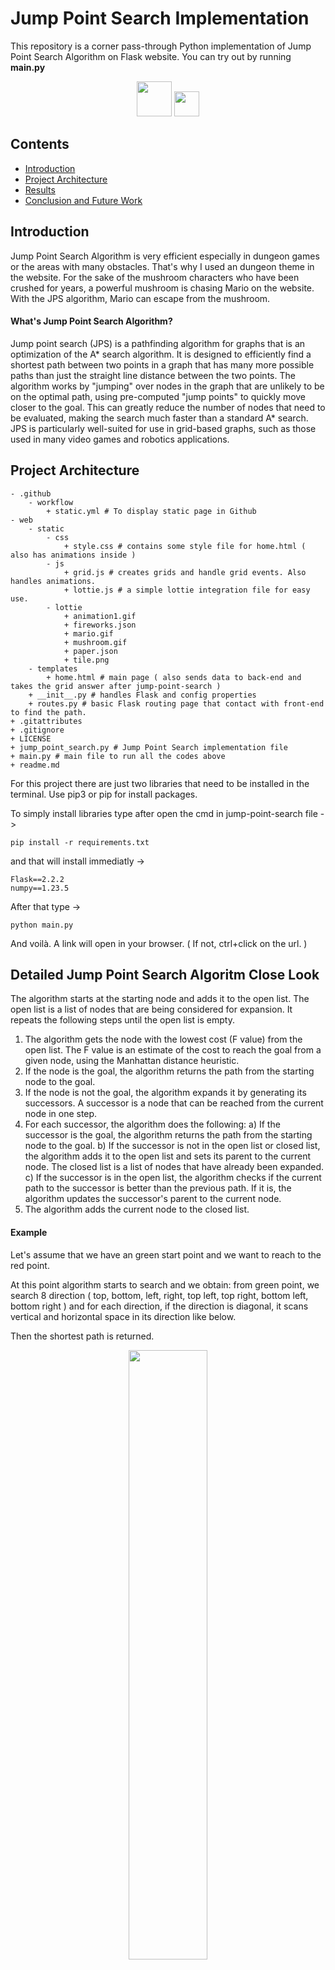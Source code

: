 # Jump Point Search Implementation

This repository is a corner pass-through Python implementation of Jump Point Search Algorithm on Flask website. You can try out by running <b>main.py</b>

<div align="center">
    <img src="https://user-images.githubusercontent.com/54884571/210841925-b975b88a-8177-4aa4-b7e1-6457aeb13480.gif" height="56"/>
    <img src="https://user-images.githubusercontent.com/54884571/210841922-639ff133-9123-4eef-a38c-3cc7f6f844f5.gif" height="40"/>
</div>

## Contents

<div>
    <ul>
        <li><a href="#introduction">Introduction</a></li>
        <li><a href="#project-architecture">Project Architecture</a></li>
        <li><a href="#results">Results</a></li>
        <li><a href="#conclusion">Conclusion and Future Work</a></li>
    </ul>
</div>

<h2 id="introduction">Introduction</h2>

Jump Point Search Algorithm is very efficient especially in dungeon games or the areas with many obstacles. That's why I used an dungeon theme in the website. For the sake of the mushroom characters who have been crushed for years, a powerful mushroom is chasing Mario on the website. With the JPS algorithm, Mario can escape from the mushroom.

#### What's Jump Point Search Algorithm?

Jump point search (JPS) is a pathfinding algorithm for graphs that is an optimization of the A* search algorithm. It is designed to efficiently find a shortest path between two points in a graph that has many more possible paths than just the straight line distance between the two points. The algorithm works by "jumping" over nodes in the graph that are unlikely to be on the optimal path, using pre-computed "jump points" to quickly move closer to the goal. This can greatly reduce the number of nodes that need to be evaluated, making the search much faster than a standard A* search. JPS is particularly well-suited for use in grid-based graphs, such as those used in many video games and robotics applications.

<h2 id="project-architecture">Project Architecture</h2>

```
- .github
    - workflow
        + static.yml # To display static page in Github
- web
    - static
        - css
            + style.css # contains some style file for home.html ( also has animations inside )
        - js 
            + grid.js # creates grids and handle grid events. Also handles animations.
            + lottie.js # a simple lottie integration file for easy use. 
        - lottie
            + animation1.gif
            + fireworks.json
            + mario.gif
            + mushroom.gif
            + paper.json
            + tile.png
    - templates
        + home.html # main page ( also sends data to back-end and takes the grid answer after jump-point-search ) 
    + __init__.py # handles Flask and config properties
    + routes.py # basic Flask routing page that contact with front-end to find the path.
+ .gitattributes
+ .gitignore
+ LICENSE
+ jump_point_search.py # Jump Point Search implementation file
+ main.py # main file to run all the codes above
+ readme.md
```

For this project there are just two libraries that need to be installed in the terminal. Use pip3 or pip for install packages.

To simply install libraries type after open the cmd in jump-point-search file ->
```
pip install -r requirements.txt
```

and that will install immediatly ->
```
Flask==2.2.2
numpy==1.23.5
```

After that type ->
```
python main.py
```

And voilà. A link will open in your browser. ( If not, ctrl+click on the url. )

<h2 id="jps">Detailed Jump Point Search Algoritm Close Look</h2>

The algorithm starts at the starting node and adds it to the open list. The open list is a list of nodes that are being considered for expansion. It repeats the following steps until the open list is empty.

1) The algorithm gets the node with the lowest cost (F value) from the open list. The F value is an estimate of the cost to reach the goal from a given node, using the Manhattan distance heuristic.
2) If the node is the goal, the algorithm returns the path from the starting node to the goal.
3) If the node is not the goal, the algorithm expands it by generating its successors. A successor is a node that can be reached from the current node in one step.
4) For each successor, the algorithm does the following:
    a) If the successor is the goal, the algorithm returns the path from the starting node to the goal.
    b) If the successor is not in the open list or closed list, the algorithm adds it to the open list and sets its parent to the current node. The closed list is a list of nodes that have already been expanded.
    c) If the successor is in the open list, the algorithm checks if the current path to the successor is better than the previous path. If it is, the algorithm updates the successor's parent to the current node.
5) The algorithm adds the current node to the closed list.

#### Example

Let's assume that we have an green start point and we want to reach to the red point.

At this point algorithm starts to search and we obtain: from green point, we search 8 direction ( top, bottom, left, right, top left, top right, bottom left, bottom right ) and for each direction, if the direction is diagonal, it scans vertical and horizontal space in its direction like below.

Then the shortest path is returned.

<div align="center"><img src="https://user-images.githubusercontent.com/54884571/210862898-bee6061a-aac5-43ba-b1ea-2a0894630f02.png" width ="50%"></div>

For an another example with an obstacle,

in the first iteration algorithm couldn't find the red point, so it jumps to the corner which is the closest corner to reach point and continue to search again. Remember that in this implementation, advancing each unit costs 1, advancing diagonals costs 2^(1/2).


<div align="center"><img src="https://user-images.githubusercontent.com/54884571/210863842-a0d3c691-33b0-47dd-9cbf-7d41b45f537a.png" width ="50%"></div>

<h2 id="results">Results</h2>


|     |     |     |     |     |     |     |     |     |
|:---:|:---:|:---:|:---:|:---:|:---:|:---:|:---:|:---:|
|||||<video src="https://user-images.githubusercontent.com/54884571/210867028-430cd3c7-02f1-441a-b499-58de2fcd4b7f.mp4" frameborder="0" allowfullscreen="true"></video>|||||



<h2 id="conclusion">Conclusion</h2>
